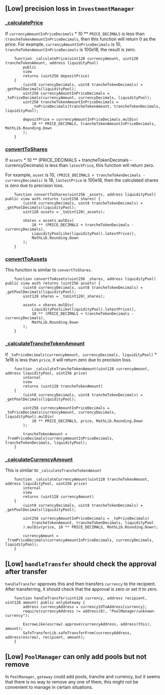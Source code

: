 ## [Low] precision loss in `InvestmentManager`

### [_calculatePrice](https://github.com/code-423n4/2023-09-centrifuge/blob/512e7a71ebd9ae76384f837204216f26380c9f91/src/InvestmentManager.sol#L569)

If `currencyAmountInPriceDecimals` * 10 ** `PRICE_DECIMALS` is less than `trancheTokenAmountInPriceDecimals`, then this function will return 0 as the price.
For example, `currencyAmountInPriceDecimals` is 10, `trancheTokenAmountInPriceDecimals` is 100e18, the result is zero.

```
    function _calculatePrice(uint128 currencyAmount, uint128 trancheTokenAmount, address liquidityPool)
        public
        view
        returns (uint256 depositPrice)
    {
        (uint8 currencyDecimals, uint8 trancheTokenDecimals) = _getPoolDecimals(liquidityPool);
        uint256 currencyAmountInPriceDecimals = _toPriceDecimals(currencyAmount, currencyDecimals, liquidityPool);
        uint256 trancheTokenAmountInPriceDecimals =
            _toPriceDecimals(trancheTokenAmount, trancheTokenDecimals, liquidityPool);

        depositPrice = currencyAmountInPriceDecimals.mulDiv(
            10 ** PRICE_DECIMALS, trancheTokenAmountInPriceDecimals, MathLib.Rounding.Down
        );
    }
```


### [convertToShares](https://github.com/code-423n4/2023-09-centrifuge/blob/512e7a71ebd9ae76384f837204216f26380c9f91/src/InvestmentManager.sol#L325)

If `assets` * 10 ** (PRICE_DECIMALS + trancheTokenDecimals - currencyDecimals) is less than `latestPrice`, this function will return zero.

For example, `asset` is 10, `(PRICE_DECIMALS + trancheTokenDecimals - currencyDecimals)` is 18, `lastestPrice` is 100e18, then the calculated shares is zero due to precision loss. 

```
    function convertToShares(uint256 _assets, address liquidityPool) public view auth returns (uint256 shares) {
        (uint8 currencyDecimals, uint8 trancheTokenDecimals) = _getPoolDecimals(liquidityPool);
        uint128 assets = _toUint128(_assets);

        shares = assets.mulDiv(
            10 ** (PRICE_DECIMALS + trancheTokenDecimals - currencyDecimals),
            LiquidityPoolLike(liquidityPool).latestPrice(),
            MathLib.Rounding.Down
        );
    }
```


### [convertToAssets](https://github.com/code-423n4/2023-09-centrifuge/blob/512e7a71ebd9ae76384f837204216f26380c9f91/src/InvestmentManager.sol#L338)

This function is similar to `convertToShares`.

```
    function convertToAssets(uint256 _shares, address liquidityPool) public view auth returns (uint256 assets) {
        (uint8 currencyDecimals, uint8 trancheTokenDecimals) = _getPoolDecimals(liquidityPool);
        uint128 shares = _toUint128(_shares);

        assets = shares.mulDiv(
            LiquidityPoolLike(liquidityPool).latestPrice(),
            10 ** (PRICE_DECIMALS + trancheTokenDecimals - currencyDecimals),
            MathLib.Rounding.Down
        );
    }
```

### [_calculateTrancheTokenAmount](https://github.com/code-423n4/2023-09-centrifuge/blob/512e7a71ebd9ae76384f837204216f26380c9f91/src/InvestmentManager.sol#L591)

If `_toPriceDecimals(currencyAmount, currencyDecimals, liquidityPool)` * 1e18 is less than `price`, it will return zero due to precision loss.

```
    function _calculateTrancheTokenAmount(uint128 currencyAmount, address liquidityPool, uint256 price)
        internal
        view
        returns (uint128 trancheTokenAmount)
    {
        (uint8 currencyDecimals, uint8 trancheTokenDecimals) = _getPoolDecimals(liquidityPool);

        uint256 currencyAmountInPriceDecimals = _toPriceDecimals(currencyAmount, currencyDecimals, liquidityPool).mulDiv(
            10 ** PRICE_DECIMALS, price, MathLib.Rounding.Down
        );

        trancheTokenAmount = _fromPriceDecimals(currencyAmountInPriceDecimals, trancheTokenDecimals, liquidityPool);
    }
```


### [_calculateCurrencyAmount](https://github.com/code-423n4/2023-09-centrifuge/blob/512e7a71ebd9ae76384f837204216f26380c9f91/src/InvestmentManager.sol#L605)

This is similar to `_calculateTrancheTokenAmount`

```
    function _calculateCurrencyAmount(uint128 trancheTokenAmount, address liquidityPool, uint256 price)
        internal
        view
        returns (uint128 currencyAmount)
    {
        (uint8 currencyDecimals, uint8 trancheTokenDecimals) = _getPoolDecimals(liquidityPool);

        uint256 currencyAmountInPriceDecimals = _toPriceDecimals(
            trancheTokenAmount, trancheTokenDecimals, liquidityPool
        ).mulDiv(price, 10 ** PRICE_DECIMALS, MathLib.Rounding.Down);

        currencyAmount = _fromPriceDecimals(currencyAmountInPriceDecimals, currencyDecimals, liquidityPool);
    }
```


## [Low] `handleTransfer` should check the approval after transfer
`handleTransfer` approves this and then transfers `currency` to the recipient. After transferring, it should check that the approval is zero or set it to zero.

```
    function handleTransfer(uint128 currency, address recipient, uint128 amount) public onlyGateway {
        address currencyAddress = currencyIdToAddress[currency];
        require(currencyAddress != address(0), "PoolManager/unknown-currency");

        EscrowLike(escrow).approve(currencyAddress, address(this), amount);
        SafeTransferLib.safeTransferFrom(currencyAddress, address(escrow), recipient, amount);
    }
```


## [Low] `PoolManager` can only add pools but not remove
In `PoolManager`, `gateway` could add pools, tranche and currency, but it seems that there is no way to remove any one of them, this might not be convenient to manage in certain situations.

